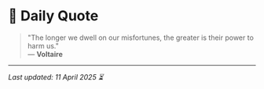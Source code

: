 # 📜 Daily Quote

> "The longer we dwell on our misfortunes, the greater is their power to harm us."  
> — **Voltaire**

---

_Last updated: 11 April 2025 ⏳_
